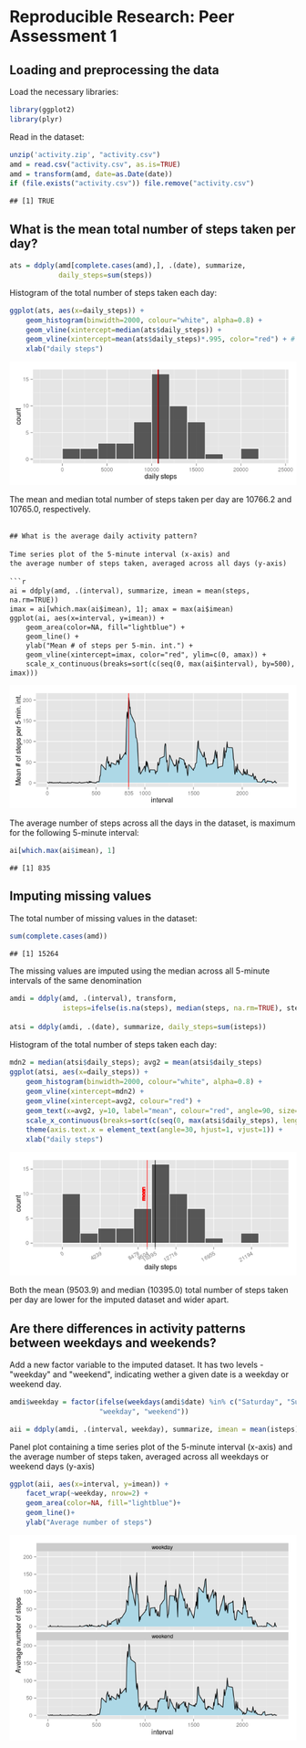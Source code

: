 



# Reproducible Research: Peer Assessment 1

## Loading and preprocessing the data
Load the necessary libraries:

```r
library(ggplot2)
library(plyr)
```

Read in the dataset:

```r
unzip('activity.zip', "activity.csv")
amd = read.csv("activity.csv", as.is=TRUE)
amd = transform(amd, date=as.Date(date))
if (file.exists("activity.csv")) file.remove("activity.csv")
```

```
## [1] TRUE
```


## What is the mean total number of steps taken per day?

```r
ats = ddply(amd[complete.cases(amd),], .(date), summarize, 
            daily_steps=sum(steps))
```

Histogram of the total number of steps taken each day:

```r
ggplot(ats, aes(x=daily_steps)) + 
    geom_histogram(binwidth=2000, colour="white", alpha=0.8) +
    geom_vline(xintercept=median(ats$daily_steps)) + 
    geom_vline(xintercept=mean(ats$daily_steps)*.995, color="red") + # to avoid overplotting
    xlab("daily steps")
```

![Figure 1: Total number of steps taken each day](./PA1_template_files/figure-html/unnamed-chunk-4.png) 

The mean and median total number of steps taken per day are
10766.2 and 
10765.0, respectively.
```

## What is the average daily activity pattern?

Time series plot of the 5-minute interval (x-axis) and
the average number of steps taken, averaged across all days (y-axis)

```r
ai = ddply(amd, .(interval), summarize, imean = mean(steps, na.rm=TRUE))
imax = ai[which.max(ai$imean), 1]; amax = max(ai$imean)
ggplot(ai, aes(x=interval, y=imean)) + 
    geom_area(color=NA, fill="lightblue") + 
    geom_line() + 
    ylab("Mean # of steps per 5-min. int.") + 
    geom_vline(xintercept=imax, color="red", ylim=c(0, amax)) +
    scale_x_continuous(breaks=sort(c(seq(0, max(ai$interval), by=500), imax)))
```

![Figure 2: Daily activity pattern](./PA1_template_files/figure-html/unnamed-chunk-5.png) 

The average number of steps across all the days in the dataset, 
is maximum for the following 5-minute interval:

```r
ai[which.max(ai$imean), 1]
```

```
## [1] 835
```

## Imputing missing values
The total number of missing values in the dataset:

```r
sum(complete.cases(amd))
```

```
## [1] 15264
```

The missing values are imputed using the median across all 5-minute intervals
of the same denomination

```r
amdi = ddply(amd, .(interval), transform, 
             isteps=ifelse(is.na(steps), median(steps, na.rm=TRUE), steps))

atsi = ddply(amdi, .(date), summarize, daily_steps=sum(isteps))
```

Histogram of the total number of steps taken each day:

```r
mdn2 = median(atsi$daily_steps); avg2 = mean(atsi$daily_steps)
ggplot(atsi, aes(x=daily_steps)) + 
    geom_histogram(binwidth=2000, colour="white", alpha=0.8) + 
    geom_vline(xintercept=mdn2) + 
    geom_vline(xintercept=avg2, colour="red") +
    geom_text(x=avg2, y=10, label="mean", colour="red", angle=90, size=3.5, vjust=-.5) + 
    scale_x_continuous(breaks=sort(c(seq(0, max(atsi$daily_steps), length.out=6), mdn2, avg2))) + 
    theme(axis.text.x = element_text(angle=30, hjust=1, vjust=1)) + 
    xlab("daily steps")
```

![Figure 3: Total number of steps taken each day (imputed data)](./PA1_template_files/figure-html/unnamed-chunk-9.png) 

Both the mean (9503.9) and median (10395.0) total number of steps taken per day are lower for the imputed dataset and wider apart.



## Are there differences in activity patterns between weekdays and weekends?

Add a new factor variable to the imputed dataset. It has two levels - "weekday" 
and "weekend", indicating wether a given date is a weekday or weekend day.

```r
amdi$weekday = factor(ifelse(weekdays(amdi$date) %in% c("Saturday", "Sunday"), 
                      "weekday", "weekend"))
```


```r
aii = ddply(amdi, .(interval, weekday), summarize, imean = mean(isteps))
```

Panel plot containing a time series plot of the 5-minute interval (x-axis) and 
the average number of steps taken, averaged across all weekdays or 
weekend days (y-axis)

```r
ggplot(aii, aes(x=interval, y=imean)) + 
    facet_wrap(~weekday, nrow=2) + 
    geom_area(color=NA, fill="lightblue")+
    geom_line()+
    ylab("Average number of steps")
```

![Figure 4: Daily activity pattern by daytype](./PA1_template_files/figure-html/unnamed-chunk-12.png) 
